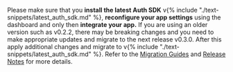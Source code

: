   Please make sure that you **install the latest Auth SDK** v{% include "./text-snippets/latest_auth_sdk.md" %}, **reconfigure your app settings** using the dashboard and only then **integrate your app.** If you are using an older version such as v0.2.2, there may be breaking changes and you need to make appropriate updates and migrate to the next release v0.3.0. After this apply additional changes and migrate to v{% include "./text-snippets/latest_auth_sdk.md" %}. Refer to the [Migration Guides]({{page.meta.arcana.root_rel_path}}/migration/index.md) and [Release Notes]({{page.meta.arcana.root_rel_path}}/relnotes/index.md) for more details.